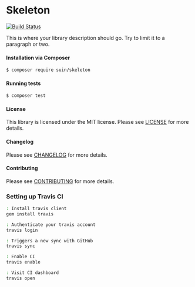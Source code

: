 Skeleton
================
[![Build Status](https://travis-ci.org/suin/skeleton.svg?branch=master)](https://travis-ci.org/suin/skeleton)

This is where your library description should go. Try to limit it to a paragraph or two.

#### Installation via Composer
``` bash
$ composer require suin/skeleton
```

#### Running tests
``` bash
$ composer test
```

#### License
This library is licensed under the MIT license. Please see [LICENSE](LICENSE.md) for more details.

#### Changelog
Please see [CHANGELOG](CHANGELOG.md) for more details.

#### Contributing
Please see [CONTRIBUTING](.github/CONTRIBUTING.md) for more details.

### Setting up Travis CI

```bash
: Install travis client
gem install travis

: Authenticate your travis account
travis login

: Triggers a new sync with GitHub
travis sync

: Enable CI
travis enable

: Visit CI dashboard
travis open
```
